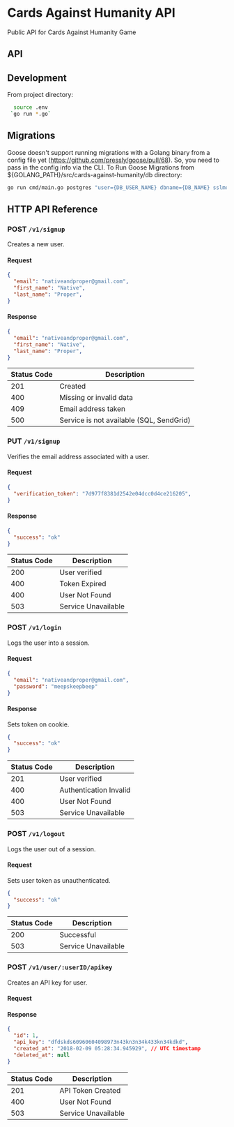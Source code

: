 # Cards Against Humanity API
Public API for Cards Against Humanity Game

## API

## Development 

From project directory: 
```BASH
  source .env
 `go run *.go` 
 ```

## Migrations 
Goose doesn't support running migrations with a Golang binary from a config file yet (https://github.com/pressly/goose/pull/68). So, you need to pass in the config info via the CLI. To Run Goose Migrations from ${GOLANG_PATH}/src/cards-against-humanity/db directory:

```BASH 
go run cmd/main.go postgres "user={DB_USER_NAME} dbname={DB_NAME} sslmode=disable" up
```

## HTTP API Reference

### POST `/v1/signup`

Creates a new user.

#### Request

```json
{
  "email": "nativeandproper@gmail.com",
  "first_name": "Native",
  "last_name": "Proper",
}
```

#### Response

```json
{
  "email": "nativeandproper@gmail.com",
  "first_name": "Native",
  "last_name": "Proper",
}
```

| Status Code | Description                |
| ----------- | -------------------------- |
| 201         | Created                    |
| 400         | Missing or invalid data    |
| 409         | Email address taken        |
| 500         | Service is not available (SQL, SendGrid)   |

### PUT `/v1/signup`

Verifies the email address associated with a user.

#### Request

```json
{
  "verification_token": "7d977f8381d2542e04dcc0d4ce216205",
}
```

#### Response

```json
{
  "success": "ok"
}
```

| Status Code | Description                |
| ----------- | -------------------------- |
| 200         | User verified              |
| 400         | Token Expired              |
| 400         | User Not Found             |
| 503         | Service Unavailable        |


### POST `/v1/login`

Logs the user into a session. 

#### Request

```json
{
  "email": "nativeandproper@gmail.com",
  "password": "meepskeepbeep"
}
```
#### Response
Sets token on cookie.

```json
{
  "success": "ok"
}
```

| Status Code | Description                |
| ----------- | -------------------------- |
| 201         | User verified              |
| 400         | Authentication Invalid     |
| 400         | User Not Found             |
| 503         | Service Unavailable        |


### POST `/v1/logout`

Logs the user out of a session. 

#### Request

Sets user token as unauthenticated.

```json
{
  "success": "ok"
}
```

| Status Code | Description                |
| ----------- | -------------------------- |
| 200         | Successful                 |
| 503         | Service Unavailable        |


### POST `/v1/user/:userID/apikey`

Creates an API key for user. 

#### Request

#### Response

```json
{
  "id": 1, 
  "api_key": "dfdskds60960604098973n43kn3n34k433kn34kdkd",
  "created_at": "2018-02-09 05:28:34.945929", // UTC timestamp 
  "deleted_at": null
}
```

| Status Code | Description                |
| ----------- | -------------------------- |
| 201         | API Token Created          |
| 400         | User Not Found             |
| 503         | Service Unavailable        |
